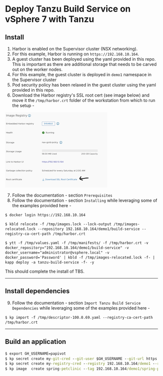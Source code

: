 # Deploy Tanzu Build Service on vSphere 7 with Tanzu

## Install
1. Harbor is enabled on the Supervisor cluster (NSX networking).
2. For this example, Harbor is running on `https://192.168.10.164`. 
3. A guest cluster has been deployed using the yaml provided in this repo. This is important as there are additional storage that needs to be carved out on the worker nodes. 
4. For this example, the guest cluster is deployed in `demo1` namespace in the Supervisor cluster 
5. Pod security policy has been relaxed in the guest cluster using the yaml provided in this repo. 
6. Download the Harbor registry's SSL root cert (see image below) and move it the `/tmp/harbor.crt` folder of the workstation from which to run the setup - 

![alt text](https://github.com/papivot/deploy-TBS-on-vSphere7/blob/main/harbor.png?raw=true)

7. Follow the documentation - section `Prerequisites`
8. Follow the documentation - section `Installing` while leveraging some of the examples provided here - 

```shell
$ docker login https://192.168.10.164
```

```shell
$ kbld relocate -f /tmp/images.lock --lock-output /tmp/images-relocated.lock --repository 192.168.10.164/demo1/build-service --registry-ca-cert-path /tmp/harbor.crt
```

```shell
$ ytt -f /tmp/values.yaml -f /tmp/manifests/ -f /tmp/harbor.crt -v docker_repository="192.168.10.164/demo1/build-service" -v docker_username="administrator@vsphere.local" -v docker_password='Password' | kbld -f /tmp/images-relocated.lock -f- | kapp deploy -a tanzu-build-service -f- -y
```
This should complete the install of TBS.

---

## Install dependencies

9. Follow the documentation - section `Import Tanzu Build Service Dependencies` while leveraging some of the examples provided here - 

```shell
$ kp import -f /tmp/descriptor-100.0.69.yaml --registry-ca-cert-path /tmp/harbor.crt
```
---

## Build an application

```cmd
$ export GH_USERNAME=papivot
$ kp secret create my-git-cred --git-user $GH_USERNAME --git-url https://github.com
$ kp secret create my-registry-cred --registry 192.168.10.164/demo1 --registry-user administrator@vsphere.local
$ kp image  create spring-petclinic --tag 192.168.10.164/demo1/spring-petclinic --git https://github.com/$GH_USERNAME/spring-petclinic.git --git-revision main
```
